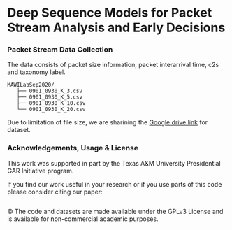 # Deep Sequence Models for Packet Stream Analysis and Early Decisions 

### Packet Stream Data Collection
The data consists of packet size information, packet interarrival time, c2s and taxonomy label.

```
MAWILabSep2020/
   ├── 0901_0930_K_3.csv
   ├── 0901_0930_K_5.csv
   ├── 0901_0930_K_10.csv
   └── 0901_0930_K_20.csv
```
Due to limitation of file size, we are sharining the [Google drive link](https://drive.google.com/drive/folders/1iLoW97uCg3tirV0MdnYxqo9CveHMXmYW?usp=sharing
) for dataset.


### Acknowledgements, Usage & License

This work was supported in part by the Texas A&M University Presidential GAR Initiative program. 

If you find our work useful in your research or if you use parts of this code please consider citing our paper:
```
```

© The code and datasets are made available under the GPLv3 License and is available for non-commercial academic purposes.



